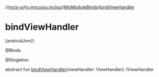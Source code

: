 //[mcls-ui](../../../index.md)/[tv.mycujoo.mclsui](../index.md)/[MlsModuleBinds](index.md)/[bindViewHandler](bind-view-handler.md)

# bindViewHandler

[androidJvm]\

@Binds

@Singleton

abstract fun [bindViewHandler](bind-view-handler.md)(viewHandler: ViewHandler): IViewHandler
